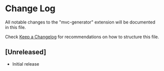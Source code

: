 # Change Log

All notable changes to the "mvc-generator" extension will be documented in this file.

Check [Keep a Changelog](http://keepachangelog.com/) for recommendations on how to structure this file.

## [Unreleased]

- Initial release